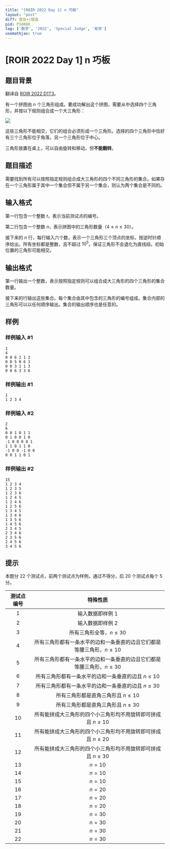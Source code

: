 ```yaml
---
title: "[ROIR 2022 Day 1] n 巧板"
layout: "post"
diff: 普及+/提高
pid: P10088
tag: ['数学', '2022', 'Special Judge', '枚举']
usemathjax: true
---
```


# [ROIR 2022 Day 1] n 巧板
## 题目背景

翻译自 [ROIR 2022 D1T3](https://neerc.ifmo.ru/school/archive/2021-2022/ru-olymp-regional-2022-day1.pdf)。

有一个拼图由 $n$ 个三角形组成。要成功解出这个拼图，需要从中选择四个三角形，并按以下规则组合成一个大三角形：

![](https://cdn.luogu.com.cn/upload/image_hosting/texrth5u.png)

这些三角形不能相交，它们的组合必须形成一个三角形。选择的四个三角形中恰好有三个三角形位于角落，另一个三角形位于中心。

三角形放置在桌上，可以自由旋转和移动，但**不能翻转**。
## 题目描述

需要找到所有可以按照指定规则组合成大三角形的四个不同三角形的集合。如果存在一个三角形属于其中一个集合但不属于另一个集合，则认为两个集合是不同的。
## 输入格式

第一行包含一个整数 $t$，表示当前测试点的编号。

第二行包含一个整数 $n$，表示拼图中的三角形数量（$4 \le n \le 30$）。

接下来的 $n$ 行，每行输入六个数，表示一个三角形三个顶点的坐标，按逆时针顺序给出。所有坐标都是整数，且不超过 $10^5$。保证三角形不会退化为直线段。初始位置的三角形可能相交。
## 输出格式

第一行输出一个整数，表示按照指定规则可以组合成大三角形的四个三角形的集合数量。

接下来的行输出这些集合。每个集合由其中包含的三角形的编号组成。集合内部的三角形可以以任何顺序输出。集合的输出顺序也是任意的。
## 样例

### 样例输入 #1
```
1
4
0 0 6 2 1 2
0 0 5 0 6 3
0 0 3 1 1 3
0 0 6 3 3 6
```
### 样例输出 #1
```
1
1 2 3 4
```
### 样例输入 #2
```
2
6
0 0 1 0 1 1
0 1 0 0 1 0
-1 0 0 0 0 1
1 1 0 1 1 0
-1 0 0 -1 0 0
0 0 1 1 0 1
```
### 样例输出 #2
```
15
1 2 3 4
1 2 3 5
1 2 3 6
1 2 4 5
1 2 4 6
1 2 5 6
1 3 4 5
1 3 4 6
1 3 5 6
1 4 5 6
2 3 4 5
2 3 4 6
2 3 5 6
2 4 5 6
3 4 5 6
```
## 提示

本题分 $22$ 个测试点，前两个测试点为样例，通过不得分，后 $20$ 个测试点每个 $5$ 分。

| 测试点编号 | 特殊性质 |
| :----------: | :----------: |
| $1$ | 输入数据即样例 $1$ |
| $2$ | 输入数据即样例 $2$ |
| $3$ | 所有三角形全等，$n\le30$ |
| $4$ | 所有三角形都有一条水平的边和一条垂直的边且它们都是等腰三角形，$n\le10$ |
| $5$ | 所有三角形都有一条水平的边和一条垂直的边且它们都是等腰三角形，$n\le30$ |
| $6$ | 所有三角形都有一条水平的边和一条垂直的边且 $n\le10$ |
| $7$ | 所有三角形都有一条水平的边和一条垂直的边且 $n\le30$ |
| $8$ | 所有三角形都是直角三角形且 $n\le10$ |
| $9$ | 所有三角形都是直角三角形且 $n\le30$ |
| $10$ | 所有能拼成大三角形的四个小三角形均不用旋转即可拼成且 $n\le10$ |
| $11$ | 所有能拼成大三角形的四个小三角形均不用旋转即可拼成且 $n\le20$ |
| $12$ | 所有能拼成大三角形的四个小三角形均不用旋转即可拼成且 $n\le30$ |
| $13$ | $n=10$ |
| $14$ | $n=10$|
| $15$ | $n=10$ |
| $16$ | $n=20$ |
| $17$ | $n=20$ |
| $18$ | $n=20$ |
| $19$ | $n=30$ |
| $20$ | $n=30$ |
| $21$ | $n=30$ |
| $22$ | $n=30$ |

